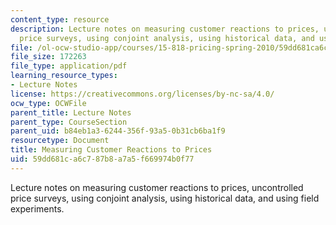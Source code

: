```yaml
---
content_type: resource
description: Lecture notes on measuring customer reactions to prices, uncontrolled
  price surveys, using conjoint analysis, using historical data, and using field experiments.
file: /ol-ocw-studio-app/courses/15-818-pricing-spring-2010/59dd681ca6c787b8a7a5f669974b0f77_MIT15_818S10_lec04.pdf
file_size: 172263
file_type: application/pdf
learning_resource_types:
- Lecture Notes
license: https://creativecommons.org/licenses/by-nc-sa/4.0/
ocw_type: OCWFile
parent_title: Lecture Notes
parent_type: CourseSection
parent_uid: b84eb1a3-6244-356f-93a5-0b31cb6ba1f9
resourcetype: Document
title: Measuring Customer Reactions to Prices
uid: 59dd681c-a6c7-87b8-a7a5-f669974b0f77
---
```

Lecture notes on measuring customer reactions to prices, uncontrolled price surveys, using conjoint analysis, using historical data, and using field experiments.